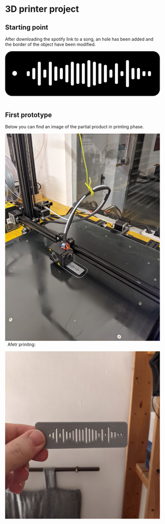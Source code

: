 # 3D printer project
## Starting point
After downloading the spotify link to a song, an hole has been added and the border of the object have been modified.
&nbsp;
&nbsp;

![PNG](spotify_code.png)
&nbsp;

## First prototype
Below you can find an image of the partial product in printing phase.
&nbsp;
&nbsp;

![product_printing](spotify_key_printing.jpg)
&nbsp;
Afetr prinitng:
&nbsp;

![product_printed](spotify_key_printed.jpg)